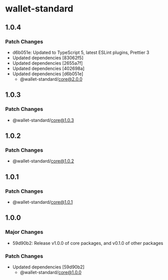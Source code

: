 # wallet-standard

## 1.0.4

### Patch Changes

-   d6b051e: Updated to TypeScript 5, latest ESLint plugins, Prettier 3
-   Updated dependencies [83062f5]
-   Updated dependencies [2655a7f]
-   Updated dependencies [402698a]
-   Updated dependencies [d6b051e]
    -   @wallet-standard/core@2.0.0

## 1.0.3

### Patch Changes

-   @wallet-standard/core@1.0.3

## 1.0.2

### Patch Changes

-   @wallet-standard/core@1.0.2

## 1.0.1

### Patch Changes

-   @wallet-standard/core@1.0.1

## 1.0.0

### Major Changes

-   59d90b2: Release v1.0.0 of core packages, and v0.1.0 of other packages

### Patch Changes

-   Updated dependencies [59d90b2]
    -   @wallet-standard/core@1.0.0
